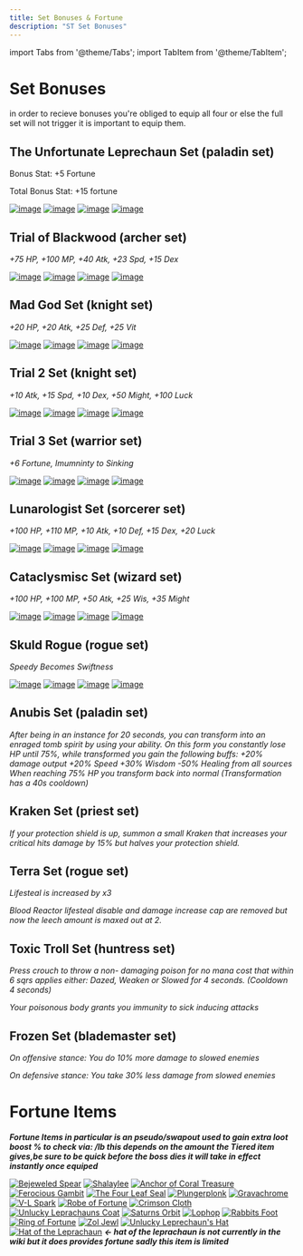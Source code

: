 ```yaml
---
title: Set Bonuses & Fortune
description: "ST Set Bonuses"
---
```


import Tabs from '@theme/Tabs';
import TabItem from '@theme/TabItem';

<Tabs>
  <TabItem value="Normal" label="Normal" default>

# Set Bonuses
in order to recieve bonuses you're obliged to equip all four or else the full set will not trigger it is important to equip them.

## The Unfortunate Leprechaun Set (paladin set)

Bonus Stat: +5 Fortune 

Total Bonus Stat: +15 fortune

[![image](https://media.discordapp.net/attachments/1118235017550778448/1153144641470873630/Shalaylee.png?width=130&height=130)](https://wiki.valorserver.com/docs/items/weapons/swords/ut/shalaylee)
[![image](https://media.discordapp.net/attachments/1118235017550778448/1153144813168898048/The_Four-Leaf_Seal.png?width=130&height=130)](https://wiki.valorserver.com/docs/items/abilities/seals/ut/the_four_leaf_seal)
[![image](https://media.discordapp.net/attachments/1118235017550778448/1153144514878378095/Unlucky_Leprechauns_Coat.png?width=130&height=130)](https://wiki.valorserver.com/docs/items/armors/heavys/ut/unlucky_armor)
[![image](https://media.discordapp.net/attachments/1118235017550778448/1153144297961562162/Unlucky_Leprechauns_Hat.png?width=130&height=130)](https://wiki.valorserver.com/docs/items/rings/ut/unlucky_hat)

## Trial of Blackwood (archer set)

*+75 HP, +100 MP, +40 Atk, +23 Spd, +15 Dex*
    
[![image](https://user-images.githubusercontent.com/114798136/208787256-fddd2995-7f76-4079-b192-d0c3fd6a6c62.png)](https://wiki.valorserver.com/docs/items/weapons/bows/legendary/blackwood_piercer)
[![image](https://user-images.githubusercontent.com/114798136/208787304-666f0169-f888-4677-8b46-02b4efd331ab.png)](https://wiki.valorserver.com/docs/items/abilities/quivers/legendary/darkroot_quiver)
[![image](https://user-images.githubusercontent.com/114798136/208787328-3466f132-54e9-4f71-8de0-f2814ce3e0ae.png)](https://wiki.valorserver.com/docs/items/armors/lights/legendary/blackwood_carapace)
[![image](https://user-images.githubusercontent.com/114798136/208787349-afcb1600-9ad3-4ca3-b9ee-23e5adae06bf.png)](https://wiki.valorserver.com/docs/items/rings/legendary/necklace_of_therani)

## Mad God Set (knight set)

*+20 HP, +20 Atk, +25 Def, +25 Vit*

[![image](https://user-images.githubusercontent.com/114798136/208787759-1ef67f0f-6f8f-4396-93dc-d72aae7cc681.png)](https://wiki.valorserver.com/docs/items/weapons/swords/fabled/blade_of_the_mad_god)
[![image](https://user-images.githubusercontent.com/114798136/208787782-789047f3-aecb-4d4a-b9d6-e0621d90e169.png)](https://wiki.valorserver.com/docs/items/abilities/shield/fabled/protector_of_the_mad_god)
[![image](https://user-images.githubusercontent.com/114798136/208787811-8a3ec939-a3d9-44a5-ac2e-654ca86b17d6.png)](https://wiki.valorserver.com/docs/items/armors/heavys/fabled/breastplate_of_the_mad_god)
[![image](https://user-images.githubusercontent.com/114798136/208787856-138c1100-53a1-446c-abc8-fbaef01cad66.png)](https://wiki.valorserver.com/docs/items/rings/fabled/cape_of_the_mad_god)

## Trial 2 Set (knight set)

*+10 Atk, +15 Spd, +10 Dex, +50 Might, +100 Luck*

[![image](https://user-images.githubusercontent.com/114798136/208788256-0a62a7e7-83db-4393-877d-c15cddcdc0d9.png)](https://wiki.valorserver.com/docs/items/weapons/swords/legendary/skirmisher)
[![image](https://user-images.githubusercontent.com/114798136/208788278-81549665-74ff-4911-9080-7ff7d30fef1c.png)](https://wiki.valorserver.com/docs/items/abilities/shield/legendary/reign_maker)
[![image](https://user-images.githubusercontent.com/114798136/208788292-4b453753-7f54-4d21-8e76-8ffa9f0ddef8.png)](https://wiki.valorserver.com/docs/items/armors/heavys/legendary/plate_of_righteous_fury)
[![image](https://user-images.githubusercontent.com/114798136/208788314-7e8a7cca-5257-4ac5-839c-fdfb8b9b0b65.png)](https://wiki.valorserver.com/docs/items/rings/legendary/warped_judgement_necklace)

## Trial 3 Set (warrior set)

*+6 Fortune, Imumninty to Sinking*

[![image](https://user-images.githubusercontent.com/114798136/208788951-03d6f340-27b1-4f2a-bc50-d76f3df44baf.png)](https://wiki.valorserver.com/docs/items/weapons/swords/legendary/bejeweled_spear)
[![image](https://user-images.githubusercontent.com/114798136/208788911-1de986d6-c6f7-464b-aeb3-5d9e56973d6f.png)](https://wiki.valorserver.com/docs/items/abilities/helms/legendary/plungerplonk)
[![image](https://user-images.githubusercontent.com/114798136/208788986-8dd3d12f-b8bf-45fa-aa3f-e7b485546c4d.png)](https://wiki.valorserver.com/docs/items/armors/heavys/legendary/shiny_divers_breastplate)
[![image](https://user-images.githubusercontent.com/114798136/208789071-85071291-4541-4fe7-a27a-797c72238db7.png)](https://wiki.valorserver.com/docs/items/rings/legendary/divers_sunken_boot)

## Lunarologist Set (sorcerer set)

*+100 HP, +110 MP, +10 Atk, +10 Def, +15 Dex, +20 Luck*

[![image](https://user-images.githubusercontent.com/114798136/208789606-974515ec-e23d-40ef-92c7-eee00f320125.png)](https://wiki.valorserver.com/docs/items/weapons/wands/legendary/stargazer)
[![image](https://user-images.githubusercontent.com/114798136/208789620-89e0ee2a-e675-4ad5-af99-c868adc18ccf.png)](https://wiki.valorserver.com/docs/items/abilities/scepters/legendary/lunar_ark)
[![image](https://user-images.githubusercontent.com/114798136/208789696-d9510018-aa1f-4e5c-ac15-5b13b34d52ac.png)](https://wiki.valorserver.com/docs/items/armors/robes/legendary/lunar_shawl)
[![image](https://user-images.githubusercontent.com/114798136/208789719-ae4b16f7-125c-4ede-b823-26e5913bbd65.png)](https://wiki.valorserver.com/docs/items/rings/legendary/selenic_clasp)

## Cataclysmisc Set (wizard set)

*+100 HP, +100 MP, +50 Atk, +25 Wis, +35 Might*

[![image](https://user-images.githubusercontent.com/114798136/208790153-0a707080-ad44-4cb1-b7aa-d1ecb5e7ea66.png)](https://wiki.valorserver.com/docs/items/weapons/staves/legendary/the_2_k)
[![image](https://user-images.githubusercontent.com/114798136/208790169-bc590efc-6c13-4b9c-85c7-1f59c8f2689c.png)](https://wiki.valorserver.com/docs/items/abilities/spells/legendary/calling_of_the_storm)
[![image](https://user-images.githubusercontent.com/114798136/208790179-f7043926-3c12-4ce9-8043-0eeee7690bbb.png)](https://wiki.valorserver.com/docs/items/armors/robes/legendary/elemental_drape)
[![image](https://user-images.githubusercontent.com/114798136/208790195-221d9841-c072-4c3c-911d-b28983da2bff.png)](https://wiki.valorserver.com/docs/items/rings/legendary/stormcallers_horns)

## Skuld Rogue (rogue set)

*Speedy Becomes Swiftness*

[![image](https://user-images.githubusercontent.com/114798136/208790315-76bf1cce-14b9-4c55-9a62-2445811c3bfa.png)](https://wiki.valorserver.com/docs/items/weapons/daggers/ut/etherite_dagger)
[![image](https://user-images.githubusercontent.com/114798136/208790330-0e3c3ab5-83b3-41ad-8151-c259fdd9800d.png)](https://wiki.valorserver.com/docs/items/abilities/cloaks/ut/ghastly_drape)
[![image](https://user-images.githubusercontent.com/114798136/208790344-6627867d-3c85-48c5-8a01-7a110b04b401.png)](https://wiki.valorserver.com/docs/items/armors/lights/ut/mantle_of_skuld)
[![image](https://user-images.githubusercontent.com/114798136/208790359-177d12c8-a935-483a-8e2b-72c60f10ec81.png)](https://wiki.valorserver.com/docs/items/rings/ut/spectral_ring_of_horrors)

</TabItem>
  <TabItem value="Alert" label="Alert">

## Anubis Set (paladin set)

*After being in an instance for 20 seconds, you can transform into an enraged tomb spirit by using your ability.
On this form you constantly lose HP until 75%, while transformed you gain the following buffs:
    +20% damage output
    +20% Speed
    +30% Wisdom
   -50% Healing from all sources
When reaching 75% HP you transform back into normal (Transformation has a 40s cooldown)*

## Kraken Set (priest set)

*If your protection shield is up, summon a small Kraken that increases your critical hits damage by 15% but halves your protection shield.*

## Terra Set (rogue set)

*Lifesteal is increased by x3*

*Blood Reactor lifesteal disable and damage increase cap are removed but now the leech amount is maxed out at 2.*

## Toxic Troll Set (huntress set)

*Press crouch to throw a non- damaging poison for no mana cost that within 6 sqrs applies either: Dazed, Weaken or Slowed for 4 seconds. (Cooldown 4 seconds)*

*Your poisonous body grants you immunity to sick inducing attacks*

## Frozen Set (blademaster set)

*On offensive stance: You do 10% more damage to slowed enemies*

*On defensive stance: You take 30% less damage from slowed enemies*

 </TabItem>
  <TabItem value="Fortune Items" label="Fortune Items">

# Fortune Items
<i>***Fortune Items in particular is an pseudo/swapout used to gain extra loot boost % to check via: /lb this depends on the amount the Tiered item gives,be sure to be quick before the boss dies it will take in effect instantly once equiped***</i> 


[![Bejeweled Spear](https://i.imgur.com/kJEOJEl.png)](https://wiki.valorserver.com/docs/items/weapons/swords/legendary/bejeweled_spear)
[![Shalaylee](https://media.discordapp.net/attachments/1118235017550778448/1153144641470873630/Shalaylee.png?width=130&height=130)](https://wiki.valorserver.com/docs/items/weapons/swords/ut/shalaylee)
[![Anchor of Coral Treasure](https://vwiki.valorserver.com/api/item/picture/anchor%20of%20coral%20treasure)](https://wiki.valorserver.com/docs/items/abilities/anchors/legendary/anchor_of_coral_treasure)
[![Ferocious Gambit](https://vwiki.valorserver.com/api/item/picture/ferocious%20gambit)](https://wiki.valorserver.com/docs/items/abilities/traps/legendary/ferocious_gambit)
[![The Four Leaf Seal](https://media.discordapp.net/attachments/1118235017550778448/1153144813168898048/The_Four-Leaf_Seal.png?width=130&height=130)](https://wiki.valorserver.com/docs/items/abilities/seals/ut/the_four_leaf_seal) 
[![Plungerplonk](https://i.imgur.com/Wni4lJB.png)](https://wiki.valorserver.com/docs/items/abilities/helms/legendary/plungerplonk) 
[![Gravachrome](https://vwiki.valorserver.com/api/item/picture/gravachrome)](https://wiki.valorserver.com/docs/items/armors/lights/ar/gravachrome)
[![V-L Spark](https://vwiki.valorserver.com/api/item/picture/v-l%20spark%20armor)](https://wiki.valorserver.com/docs/items/armors/heavys/legendary/vl_spark_armor)
[![Robe of Fortune](https://vwiki.valorserver.com/api/item/picture/robe%20of%20treasure)](https://wiki.valorserver.com/docs/items/armors/robes/legendary/robe_of_treasure)
[![Crimson Cloth](https://cdn.discordapp.com/attachments/635248759126622254/1021168019126374411/unknown.png)](https://wiki.valorserver.com/docs/items/armors/lights/fabled/crimson_cloth)
[![Unlucky Leprachauns Coat](https://media.discordapp.net/attachments/1118235017550778448/1153144514878378095/Unlucky_Leprechauns_Coat.png?width=130&height=130)](https://wiki.valorserver.com/docs/items/armors/heavys/ut/unlucky_armor)
[![Saturns Orbit](https://vwiki.valorserver.com/api/item/picture/saturn's%20orbit)](https://wiki.valorserver.com/docs/items/rings/ar/saturns_orbit)
[![Lophop](https://vwiki.valorserver.com/api/item/picture/petrified%20lophop)](https://wiki.valorserver.com/docs/items/rings/legendary/petrified_lophop)
[![Rabbits Foot](https://media.discordapp.net/attachments/1118235017550778448/1153144040682954853/Rabbits_Foot.png?width=130&height=130)](https://wiki.valorserver.com/docs/items/rings/ut/rabbits_foot)
[![Ring of Fortune](https://vwiki.valorserver.com/api/item/picture/ring%20of%20fortune)](https://wiki.valorserver.com/docs/items/rings/ut/ring_of_fortune)
[![Zol Jewl](https://vwiki.valorserver.com/api/item/picture/zol%20jewel)](https://wiki.valorserver.com/docs/items/rings/fabled/zol_jewel)
[![Unlucky Leprechaun's Hat](https://media.discordapp.net/attachments/1118235017550778448/1153144297961562162/Unlucky_Leprechauns_Hat.png?width=130&height=130)](https://wiki.valorserver.com/docs/items/rings/ut/unlucky_hat)
[![Hat of the Leprachaun](https://media.discordapp.net/attachments/1118235017550778448/1153144198573342790/Hat_of_the_Leprechaun.png?width=130&height=130)](https://wiki.valorserver.com/docs/items/rings/lg/hat_of_the_leprachaun) ***<- hat of the leprachaun is not currently in the wiki but it does provides fortune sadly this item is limited***
  </TabItem>
</Tabs>

